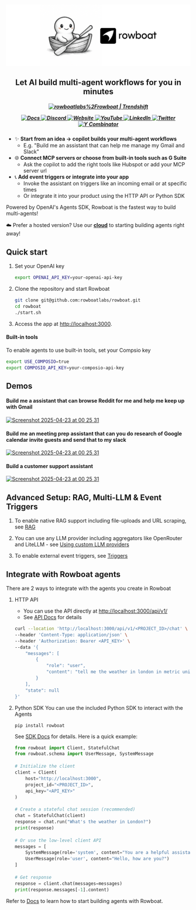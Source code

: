 ![ui](/assets/banner.png)

<h2 align="center">Let AI build multi-agent workflows for you in minutes</h2>
<h5 align="center">

<p align="center" style="display: flex; justify-content: center; gap: 20px; align-items: center;">
  <a href="https://trendshift.io/repositories/13609" target="blank">
    <img src="https://trendshift.io/api/badge/repositories/13609" alt="rowboatlabs%2Frowboat | Trendshift" width="250" height="55"/>
  </a>
</p>

<p align="center">
  <a href="https://docs.rowboatlabs.com/" target="_blank" rel="noopener">
    <img alt="Docs" src="https://img.shields.io/badge/Docs-8b5cf6?labelColor=8b5cf6&logo=readthedocs&logoColor=white">
  </a>
  <a href="https://discord.gg/rxB8pzHxaS" target="_blank" rel="noopener">
    <img alt="Discord" src="https://img.shields.io/badge/Discord-5865F2?logo=discord&logoColor=white&labelColor=5865F2">
  </a>
  <a href="https://www.rowboatlabs.com/" target="_blank" rel="noopener">
    <img alt="Website" src="https://img.shields.io/badge/Website-10b981?labelColor=10b981&logo=window&logoColor=white">
  </a>
  <a href="https://www.youtube.com/@RowBoatLabs" target="_blank" rel="noopener">
    <img alt="YouTube" src="https://img.shields.io/badge/YouTube-FF0000?labelColor=FF0000&logo=youtube&logoColor=white">
  </a>
  <a href="https://www.linkedin.com/company/rowboat-labs" target="_blank" rel="noopener">
    <img alt="LinkedIn" src="https://custom-icon-badges.demolab.com/badge/LinkedIn-0A66C2?logo=linkedin-white&logoColor=fff">
  </a>
  <a href="https://x.com/intent/user?screen_name=rowboatlabshq" target="_blank" rel="noopener">
    <img alt="Twitter" src="https://img.shields.io/twitter/follow/rowboatlabshq?style=social">
  </a>
  <a href="https://www.ycombinator.com" target="_blank" rel="noopener">
    <img alt="Y Combinator" src="https://img.shields.io/badge/Y%20Combinator-S24-orange">
  </a>
</p>


</h5>

- ✨ **Start from an idea -> copilot builds your multi-agent workflows**
   - E.g. "Build me an assistant that can help me manage my Gmail and Slack"
- 🌐 **Connect MCP servers or choose from built-in tools such as G Suite**
   - Ask the copilot to add the right tools like Hubspot or add your MCP server url
- 📞 **Add event triggers or integrate into your app**
   - Invoke the assistant on triggers like an incoming email or at specific times
   - Or integrate it into your product using the HTTP API or Python SDK

Powered by OpenAI's Agents SDK, Rowboat is the fastest way to build multi-agents!

☁️ Prefer a hosted version? Use our <b>[cloud](https://rowboatlabs.com)</b> to starting building agents right away!

## Quick start
1. Set your OpenAI key
      ```bash
   export OPENAI_API_KEY=your-openai-api-key   
   ```
      
2. Clone the repository and start Rowboat
   ```bash
   git clone git@github.com:rowboatlabs/rowboat.git
   cd rowboat
   ./start.sh
   ```

3. Access the app at [http://localhost:3000](http://localhost:3000).
    
#### Built-in tools
To enable agents to use built-in tools, set your Compsio key
```bash
export USE_COMPOSIO=true
export COMPOSIO_API_KEY=your-composio-api-key      
```
## Demos

#### Build me a assistant that can browse Reddit for me and help me keep up with Gmail 
[![Screenshot 2025-04-23 at 00 25 31](https://github.com/user-attachments/assets/c8a41622-8e0e-459f-becb-767503489866)](https://youtu.be/6r7P4Vlcn2g)

#### Build me an meeting prep assistant that can you do research of Google calendar invite guests and send that to my slack
[![Screenshot 2025-04-23 at 00 25 31](https://github.com/user-attachments/assets/c8a41622-8e0e-459f-becb-767503489866)](https://youtu.be/KZTP4xZM2DY)

#### Build a customer support assistant
[![Screenshot 2025-04-23 at 00 25 31](https://github.com/user-attachments/assets/c8a41622-8e0e-459f-becb-767503489866)](https://youtu.be/KZTP4xZM2DY)

## Advanced Setup: RAG, Multi-LLM & Event Triggers
1. To enable native RAG support including file-uploads and URL scraping, see [RAG](https://docs.rowboatlabs.com/using_rag)

2. You can use any LLM provider including aggregators like OpenRouter and LiteLLM - see [Using custom LLM providers](https://docs.rowboatlabs.com/setup/#using-custom-llm-providers)

3. To enable external event triggers, see [Triggers](https://docs.rowboatlabs.com/using_triggers)


## Integrate with Rowboat agents

There are 2 ways to integrate with the agents you create in Rowboat

1. HTTP API
   - You can use the API directly at [http://localhost:3000/api/v1/](http://localhost:3000/api/v1/)
   - See [API Docs](https://docs.rowboatlabs.com/using_the_api/) for details
   ```bash
   curl --location 'http://localhost:3000/api/v1/<PROJECT_ID>/chat' \
   --header 'Content-Type: application/json' \
   --header 'Authorization: Bearer <API_KEY>' \
   --data '{
       "messages": [
           {
               "role": "user",
               "content": "tell me the weather in london in metric units"
           }
       ],
       "state": null
   }'
   ```
   

2. Python SDK
   You can use the included Python SDK to interact with the Agents
   ```
   pip install rowboat
   ```

   See [SDK Docs](https://docs.rowboatlabs.com/using_the_sdk/) for details. Here is a quick example:
   ```python
   from rowboat import Client, StatefulChat
   from rowboat.schema import UserMessage, SystemMessage

   # Initialize the client
   client = Client(
       host="http://localhost:3000",
       project_id="<PROJECT_ID>",
       api_key="<API_KEY>"
   )

   # Create a stateful chat session (recommended)
   chat = StatefulChat(client)
   response = chat.run("What's the weather in London?")
   print(response)

   # Or use the low-level client API
   messages = [
       SystemMessage(role='system', content="You are a helpful assistant"),
       UserMessage(role='user', content="Hello, how are you?")
   ]
   
   # Get response
   response = client.chat(messages=messages)
   print(response.messages[-1].content)
   ```


Refer to [Docs](https://docs.rowboatlabs.com/) to learn how to start building agents with Rowboat.

